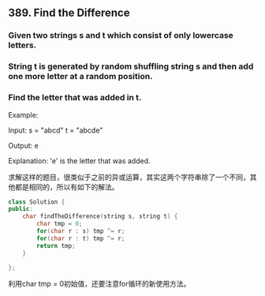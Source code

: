 ## 389. Find the Difference ##
### Given two strings s and t which consist of only lowercase letters. ###

### String t is generated by random shuffling string s and then add one more letter at a random position. ###

### Find the letter that was added in t. ###
Example:

Input:
s = "abcd"
t = "abcde"

Output:
e

Explanation:
'e' is the letter that was added.

求解这样的题目，很类似于之前的异或运算，其实这两个字符串除了一个不同，其他都是相同的，所以有如下的解法。
```cpp
class Solution {
public:
    char findTheDifference(string s, string t) {
        char tmp = 0;
        for(char r : s) tmp ^= r;
        for(char r : t) tmp ^= r;
        return tmp;
    }
    
};
```
利用char tmp = 0初始值，还要注意for循环的新使用方法。